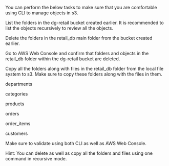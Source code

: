 You can perform the below tasks to make sure that you are comfortable using CLI to manage objects in s3.

List the folders in the dg-retail bucket created earlier. It is recommended to list the objects recursively to review all the objects.

Delete the folders in the retail_db main folder from the bucket created earlier.

Go to AWS Web Console and confirm that folders and objects in the retail_db folder within the dg-retail bucket are deleted.

Copy all the folders along with files in the retail_db folder from the local file system to s3. Make sure to copy these folders along with the files in them.

departments

categories

products

orders

order_items

customers

Make sure to validate using both CLI as well as AWS Web Console.

Hint: You can delete as well as copy all the folders and files using one command in recursive mode.